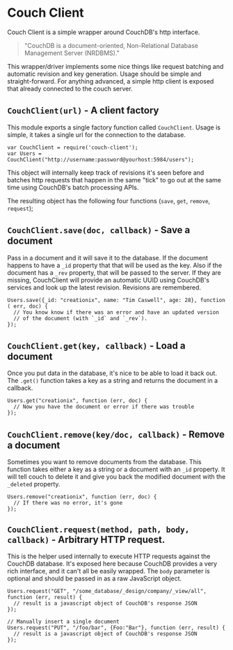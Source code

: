 # Couch Client

Couch Client is a simple wrapper around CouchDB's http interface.

> "CouchDB is a document-oriented, Non-Relational Database Management Server (NRDBMS)."

This wrapper/driver implements some nice things like request batching and automatic revision and key generation. Usage should be simple and straight-forward. For anything advanced, a simple http client is exposed that already connected to the couch server.

## `CouchClient(url)` - A client factory

This module exports a single factory function called `CouchClient`.  Usage is simple, it takes a single url for the connection to the database.

    var CouchClient = require('couch-client');
    var Users = CouchClient("http://username:password@yourhost:5984/users");

This object will internally keep track of revisions it's seen before and batches http requests that happen in the same "tick" to go out at the same time using CouchDB's batch processing APIs.

The resulting object has the following four functions (`save`, `get`, `remove`, `request`);

## `CouchClient.save(doc, callback)` - Save a document

Pass in a document and it will save it to the database.  If the document happens to have a `_id` property that that will be used as the key.  Also if the document has a `_rev` property, that will be passed to the server.  If they are missing, CouchClient will provide an automatic UUID using CouchDB's services and look up the latest revision.  Revisions are remembered.

    Users.save({_id: "creationix", name: "Tim Caswell", age: 28}, function ( err, doc) {
      // You know know if there was an error and have an updated version 
      // of the document (with `_id` and `_rev`).
    });

## `CouchClient.get(key, callback)` - Load a document

Once you put data in the database, it's nice to be able to load it back out.  The `.get()` function takes a key as a string and returns the document in a callback.

    Users.get("creationix", function (err, doc) {
      // Now you have the document or error if there was trouble
    });

## `CouchClient.remove(key/doc, callback)` - Remove a document

Sometimes you want to remove documents from the database.  This function takes either a key as a string or a document with an `_id` property.  It will tell couch to delete it and give you back the modified document with the `_deleted` property.

    Users.remove("creationix", function (err, doc) {
      // If there was no error, it's gone
    });

## `CouchClient.request(method, path, body, callback)` - Arbitrary HTTP request.

This is the helper used internally to execute HTTP requests against the CouchDB database.  It's exposed here because CouchDB provides a very rich interface, and it can't all be easily wrapped.  The `body` parameter is optional and should be passed in as a raw JavaScript object.

    Users.request("GET", "/some_database/_design/company/_view/all", function (err, result) {
      // result is a javascript object of CouchDB's response JSON
    });
    
    // Manually insert a single document
    Users.request("PUT", "/foo/bar", {Foo:"Bar"}, function (err, result) {
      // result is a javascript object of CouchDB's response JSON
    });